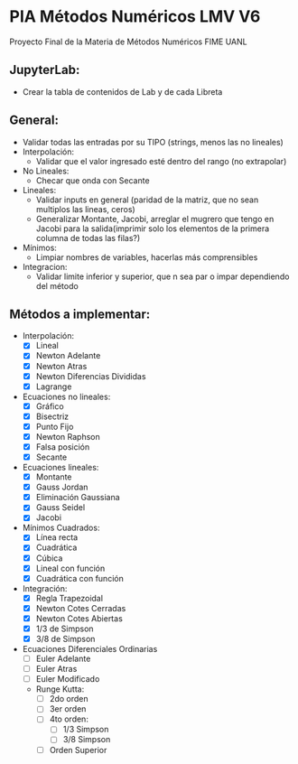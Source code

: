 # PIA Métodos Numéricos LMV V6
Proyecto Final de la Materia de Métodos Numéricos FIME UANL

## JupyterLab:
* Crear la tabla de contenidos de Lab y de cada Libreta

## General:
* Validar todas las entradas por su TIPO (strings, menos las no lineales)
* Interpolación:
    * Validar que el valor ingresado esté dentro del rango (no extrapolar)
* No Lineales:
    * Checar que onda con Secante
* Lineales:
    * Validar inputs en general (paridad de la matriz, que no sean multiplos las lineas, ceros)
    * Generalizar Montante, Jacobi, arreglar el mugrero que tengo en Jacobi para la salida(imprimir solo los elementos de la primera columna de todas las filas?)
* Mínimos:
   * Limpiar nombres de variables, hacerlas más comprensibles
* Integracion:
   * Validar limite inferior y superior, que n sea par o impar dependiendo del método
## Métodos a implementar:
* Interpolación:
    - [x] Lineal
    - [x] Newton Adelante
    - [x] Newton Atras
    - [x] Newton Diferencias Divididas
    - [x] Lagrange
    
* Ecuaciones no lineales:
    - [x] Gráfico
    - [x] Bisectriz
    - [x] Punto Fijo
    - [x] Newton Raphson
    - [x] Falsa posición
    - [x] Secante
    
* Ecuaciones lineales:
    - [x] Montante
    - [x] Gauss Jordan
    - [x] Eliminación Gaussiana
    - [x] Gauss Seidel
    - [x] Jacobi
    
* Mínimos Cuadrados:
    - [x] Línea recta
    - [x] Cuadrática
    - [x] Cúbica 
    - [x] Lineal con función
    - [x] Cuadrática con función

* Integración:
    - [x] Regla Trapezoidal
    - [x] Newton Cotes Cerradas
    - [x] Newton Cotes Abiertas
    - [x] 1/3 de Simpson
    - [x] 3/8 de Simpson

* Ecuaciones Diferenciales Ordinarias
    - [ ] Euler Adelante
    - [ ] Euler Atras
    - [ ] Euler Modificado
    * Runge Kutta:
        - [ ] 2do orden
        - [ ] 3er orden
        - [ ] 4to orden:
            - [ ] 1/3 Simpson
            - [ ] 3/8 Simpson
        - [ ] Orden Superior

